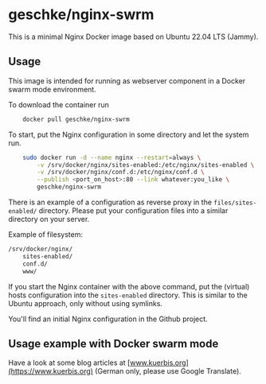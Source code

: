 # geschke/nginx-swrm

This is a minimal Nginx Docker image based on Ubuntu 22.04 LTS (Jammy).

## Usage

This image is intended for running as webserver component in a Docker swarm mode environment.

To download the container run

```bash
    docker pull geschke/nginx-swrm
```

To start, put the Nginx configuration in some directory and let the system run.

```bash
    sudo docker run -d --name nginx --restart=always \
        -v /srv/docker/nginx/sites-enabled:/etc/nginx/sites-enabled \
        -v /srv/docker/nginx/conf.d:/etc/nginx/conf.d \
        --publish <port_on_host>:80 --link whatever:you_like \
        geschke/nginx-swrm
```

There is an example of a configuration as reverse proxy in the `files/sites-enabled/` directory. Please put your configuration files into a similar directory on your server.

Example of filesystem:

```bash
/srv/docker/nginx/
    sites-enabled/
    conf.d/
    www/
```

If you start the Nginx container with the above command, put the (virtual) hosts configuration into the `sites-enabled` directory. This is similar to the Ubuntu approach, only without using symlinks.

You'll find an initial Nginx configuration in the Github project.

## Usage example with Docker swarm mode

Have a look at some blog articles at [www.kuerbis.org](https://www.kuerbis.org) (German only, please use Google Translate).
